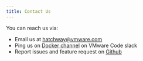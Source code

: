 ```yaml
---
title: Contact Us
---
```


You can reach us via:

* Email us at [hatchway@vmware.com](hatchway@vmware.com)
* Ping us on [Docker channel](https://vmwarecode.slack.com/messages/docker/) on VMware Code slack
* Report issues and feature request on [Github](https://github.com/vmware/docker-volume-vsphere/issues)
